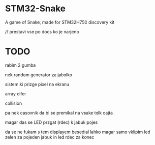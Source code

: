 # STM32-Snake
A game of Snake, made for STM32H750 discovery kit


// prestavi vse po docs ko je narjeno
# TODO
rabim 2 gumba

nek random generator za jabolko

sistem ki prizge pixel na ekranu

array cifer 

collision 

pa nek casovnik da bi se premikal na vsake tolk cajta

magar das se LED przgat (rdec) k jabuk pojes


da se ne fukam s tem displayem besedial lahko magar samo vklipim led zelen za pojeden jabuk in led rdec za konec